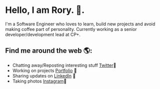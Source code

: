# Hello, I am Rory. 👋.

I'm a Software Engineer who loves to learn, build new projects and avoid making coffee part of personality. Currently working as a senior developer/development lead at CP+.

## Find me around the web 🌎:
- Chatting away/Reposting interesting stuff <a href="https://www.twitter.com/mrroryflint">Twitter</a>💬
- Working on projects <a href="https://rory.codes">Portfolio</a> 🚧
- Sharing updates on <a href="https://www.linkedin.com/in/rory-patrick-flint/">LinkedIn</a> 💼
- Taking photos <a href="https://www.instagram.com/ruairidhtakesphotos/">Instagram</a>📸

